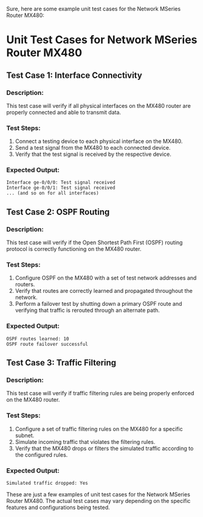 

Sure, here are some example unit test cases for the Network MSeries Router MX480:

# Unit Test Cases for Network MSeries Router MX480

## Test Case 1: Interface Connectivity

### Description:
This test case will verify if all physical interfaces on the MX480 router are properly connected and able to transmit data.

### Test Steps:
1. Connect a testing device to each physical interface on the MX480.
2. Send a test signal from the MX480 to each connected device.
3. Verify that the test signal is received by the respective device.

### Expected Output:
```
Interface ge-0/0/0: Test signal received
Interface ge-0/0/1: Test signal received
... (and so on for all interfaces)
```

## Test Case 2: OSPF Routing

### Description:
This test case will verify if the Open Shortest Path First (OSPF) routing protocol is correctly functioning on the MX480 router.

### Test Steps:
1. Configure OSPF on the MX480 with a set of test network addresses and routers.
2. Verify that routes are correctly learned and propagated throughout the network.
3. Perform a failover test by shutting down a primary OSPF route and verifying that traffic is rerouted through an alternate path.

### Expected Output:
```
OSPF routes learned: 10
OSPF route failover successful
```

## Test Case 3: Traffic Filtering

### Description:
This test case will verify if traffic filtering rules are being properly enforced on the MX480 router.

### Test Steps:
1. Configure a set of traffic filtering rules on the MX480 for a specific subnet.
2. Simulate incoming traffic that violates the filtering rules.
3. Verify that the MX480 drops or filters the simulated traffic according to the configured rules.

### Expected Output:
```
Simulated traffic dropped: Yes
```

These are just a few examples of unit test cases for the Network MSeries Router MX480. The actual test cases may vary depending on the specific features and configurations being tested.